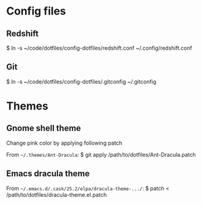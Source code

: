 # Config files 

## Redshift

$ ln -s ~/code/dotfiles/config-dotfiles/redshift.conf ~/.config/redshift.conf

## Git
$ ln -s ~/code/dotfiles/config-dotfiles/.gitconfig ~/.gitconfig

# Themes

## Gnome shell theme

Change pink color by applying following patch

From `~/.themes/Ant-Dracula`:
$ git apply /path/to/dotfiles/Ant-Dracula.patch

## Emacs dracula theme

From `~/.emacs.d/.cask/25.2/elpa/dracula-theme-.../`:
$ patch < /path/to/dotfiles/dracula-theme.el.patch


